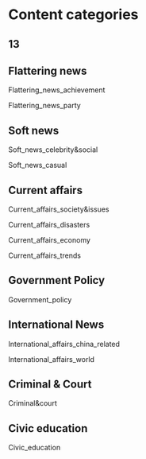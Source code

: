 

# Content categories

## 13


## Flattering news
Flattering_news_achievement

Flattering_news_party


## Soft news
Soft_news_celebrity&social

Soft_news_casual


## Current affairs
Current_affairs_society&issues

Current_affairs_disasters 

Current_affairs_economy 

Current_affairs_trends

## Government Policy

Government_policy


## International News
International_affairs_china_related

International_affairs_world


## Criminal & Court

Criminal&court


## Civic education

Civic_education



